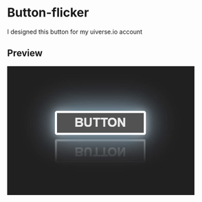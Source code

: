 # Button-flicker

I designed this button for my uiverse.io account

## Preview
![Button Preview](https://github.com/John-CFO/button-1/blob/master/flicker_button.gif?raw=true)

